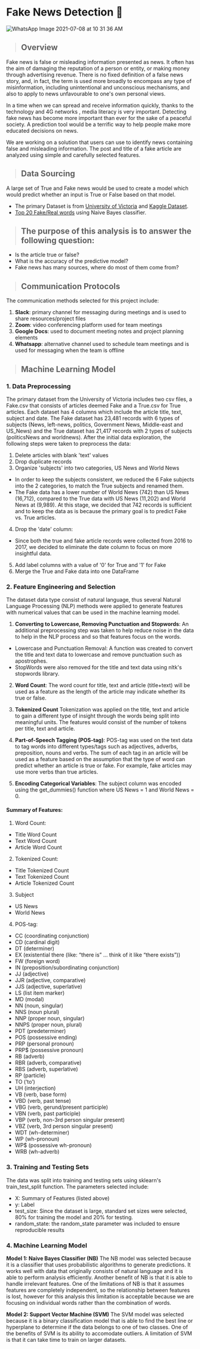 # Fake News Detection 🔎

![WhatsApp Image 2021-07-08 at 10 31 36 AM](https://user-images.githubusercontent.com/78935551/125214201-b1696680-e283-11eb-870c-b1433543ce50.jpeg)

> ## Overview
Fake news is false or misleading information presented as news. It often has the aim of damaging the reputation of a person or entity, or making money through advertising revenue. There is no fixed definition of a false news story, and, in fact, the term is used more broadly to encompass any type of misinformation, including unintentional and unconscious mechanisms, and also to apply to news unfavourable to one's own personal views.

In a time when we can spread and receive information quickly, thanks to the technology and 4G networks , media literacy is very important. 
Detecting fake news has become more important than ever for the sake of a peaceful society. A prediction tool would be a terrific way to help people make more educated decisions on news. 

We are working on a solution that users can use to identify news containing false and misleading information. The post and title of a fake article are analyzed using simple and carefully selected features. 

> ## Data Sourcing 
A large set of True and Fake news would be used to create a model which would predict whether an input is True or False based on that model.

- The primary Dataset is from [University of Victoria](https://www.uvic.ca/engineering/ece/isot/datasets/fake-news/index.php) and [Kaggle Dataset](https://www.kaggle.com/c/fake-news/data).
- [Top 20 Fake/Real words](https://www.kdnuggets.com/2017/04/machine-learning-fake-news-accuracy.html) using Naive Bayes classifier.

> ## The purpose of this analysis is to answer the following question:
- Is the article true or false? 
- What is the accuracy of the predictive model? 
- Fake news has many sources, where do most of them come from?

> ## Communication Protocols
The communication methods selected for this project include:

1. **Slack**: primary channel for messaging during meetings and is used to share resources/project files
2. **Zoom**: video conferencing platform used for team meetings
3. **Google Docs**: used to document meeting notes and project planning elements
4. **Whatsapp**: alternative channel used to schedule team meetings and is used for messaging when the team is offline

> ## Machine Learning Model

### 1. Data Preprocessing
The primary dataset from the University of Victoria includes two csv files, a Fake.csv that consists of articles deemed Fake and a True.csv for True articles. Each dataset has 4 columns which include the article title, text, subject and date. The Fake dataset has 23,481 records with 6 types of subjects (News, left-news, politics, Government News, Middle-east and US_News) and the True dataset has 21,417 records with 2 types of subjects (politicsNews and worldnews). After the initial data exploration, the following steps were taken to preprocess the data:

1. Delete articles with blank 'text' values
2. Drop duplicate records
3. Organize 'subjects' into two categories, US News and World News
- In order to keep the subjects consistent, we reduced the 6 Fake subjects into the 2 categories, to match the True subjects and renamed them. 
- The Fake data has a lower number of World News (742) than US News (16,712), compared to the True data with US News (11,202) and World News at (9,989). At this stage, we decided that 742 records is sufficient and to keep the data as is because the primary goal is to predict Fake vs. True articles. 
4. Drop the 'date' column: 
- Since both the true and fake article records were collected from 2016 to 2017, we decided to eliminate the date column to focus on more insightful data. 
5. Add label columns with a value of '0' for True and '1' for Fake
6. Merge the True and Fake data into one DataFrame

### 2. Feature Engineering and Selection
The dataset data type consist of natural language, thus several Natural Language Processing (NLP) methods were applied to generate features with numerical values that can be used in the machine learning model. 

1. **Converting to Lowercase, Removing Punctuation and Stopwords**:
An additional preprocessing step was taken to help reduce noise in the data to help in the NLP process and so that features focus on the words. 
- Lowercase and Punctuation Removal: A function was created to convert the title and text data to lowercase and remove punctuation such as apostrophes. 
- StopWords were also removed for the title and text data using nltk's stopwords library. 

2. **Word Count**:
The word count for title, text and article (title+text) will be used as a feature as the length of the article may indicate whether its true or false. 

3. **Tokenized Count**
Tokenization was applied on the title, text and article to gain a different type of insight through the words being split into meaningful units. The features would consist of the number of tokens per title, text and article. 

4. **Part-of-Speech Tagging (POS-tag)**: 
POS-tag was used on the text data to tag words into different types/tags such as adjectives, adverbs, preposition, nouns and verbs. The sum of each tag in an article will be used as a feature based on the assumption that the type of word can predict whether an article is true or fake. For example, fake articles may use more verbs than true articles. 

5. **Encoding Categorical Variables**: 
The subject column was encoded using the get_dummies() function where US News = 1 and World News = 0. 


#### Summary of Features:
1. Word Count:
- Title Word Count
- Text Word Count
- Article Word Count

2. Tokenized Count:
- Title Tokenized Count
- Text Tokenized Count 
- Article Tokenized Count

3. Subject
- US News 
- World News 

4. POS-tag:
- CC (coordinating conjunction)
- CD (cardinal digit)
- DT (determiner)
- EX (existential there (like: “there is” … think of it like “there exists”))
- FW (foreign word)
- IN (preposition/subordinating conjunction)
- JJ (adjective)
- JJR (adjective, comparative)
- JJS (adjective, superlative)
- LS (list item marker)
- MD (modal)
- NN (noun, singular)
- NNS (noun plural)
- NNP (proper noun, singular)
- NNPS (proper noun, plural)
- PDT (predeterminer)
- POS (possessive ending)
- PRP (personal pronoun)
- PRP$ (possessive pronoun)
- RB (adverb)
- RBR (adverb, comparative)
- RBS (adverb, superlative)
- RP (particle)
- TO (‘to’)
- UH (interjection)
- VB (verb, base form)
- VBD (verb, past tense)
- VBG (verb, gerund/present participle)
- VBN (verb, past participle)
- VBP (verb, non-3rd person singular present)
- VBZ (verb, 3rd person singular present)
- WDT (wh-determiner)
- WP (wh-pronoun)
- WP$ (possessive wh-pronoun)
- WRB (wh-adverb)

### 3. Training and Testing Sets
The data was split into training and testing sets using sklearn's train_test_split function. The parameters selected include: 
- X: Summary of Features (listed above)
- y: Label
- test_size: Since the dataset is large, standard set sizes were selected, 80% for training the model and 20% for testing. 
- random_state: the random_state parameter was included to ensure reproducible results

### 4. Machine Learning Model

**Model 1: Naive Bayes Classifier (NB)**
The NB model was selected because it is a classifier that uses probabilistic algorithms to generate predictions. It works well with data that originally consists of natural language and it is able to perform analysis efficiently. Another benefit of NB is that it is able to handle irrelevant features. One of the limitations of NB is that it assumes features are completely independent, so the relationship between features is lost, however for this analysis this limitation is acceptable because we are focusing on individual words rather than the combination of words. 

**Model 2: Support Vector Machine (SVM)**
The SVM model was selected because it is a binary classification model that is able to find the best line or hyperplane to determine if the data belongs to one of two classes. One of the benefits of SVM is its ability to accomodate outliers. A limitation of SVM is that it can take time to train on larger datasets.